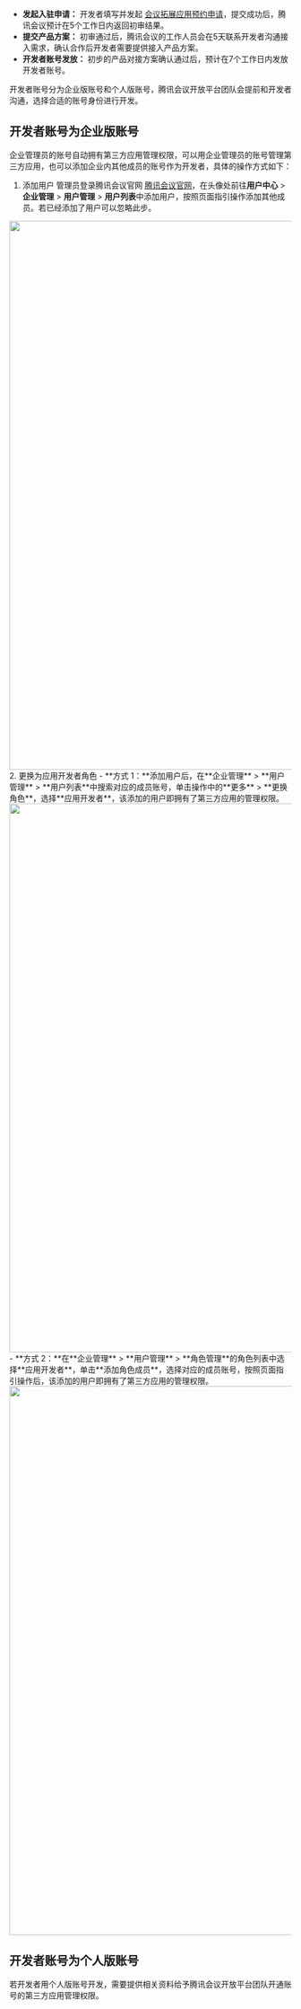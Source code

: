 - **发起入驻申请：** 开发者填写并发起 [会议拓展应用预约申请](https://cloud.tencent.com/login?s_url=https%3A%2F%2Fcloud.tencent.com%2Fapply%2Fp%2Fi91igwu0hm)，提交成功后，腾讯会议预计在5个工作日内返回初审结果。
- **提交产品方案：** 初审通过后，腾讯会议的工作人员会在5天联系开发者沟通接入需求，确认合作后开发者需要提供接入产品方案。
- **开发者账号发放：** 初步的产品对接方案确认通过后，预计在7个工作日内发放开发者账号。

开发者账号分为企业版账号和个人版账号，腾讯会议开放平台团队会提前和开发者沟通，选择合适的账号身份进行开发。

## 开发者账号为企业版账号
企业管理员的账号自动拥有第三方应用管理权限，可以用企业管理员的账号管理第三方应用，也可以添加企业内其他成员的账号作为开发者，具体的操作方式如下：
1. 添加用户
管理员登录腾讯会议官网 [腾讯会议官网](https://meeting.tencent.com/)，在头像处前往**用户中心** > **企业管理** > **用户管理** > **用户列表**中添加用户，按照页面指引操作添加其他成员。若已经添加了用户可以忽略此步。
<img style="width:978px; max-width: inherit;" src="https://qcloudimg.tencent-cloud.cn/raw/9e14a5ce6fb85a5a8be9ee082506d9c7.png" />
2. 更换为应用开发者角色
 - **方式 1：**添加用户后，在**企业管理** > **用户管理** > **用户列表**中搜索对应的成员账号，单击操作中的**更多** > **更换角色**，选择**应用开发者**，该添加的用户即拥有了第三方应用的管理权限。
<img style="width:978px; max-width: inherit;" src="https://qcloudimg.tencent-cloud.cn/raw/61ecad01003035385aac6842ebba2a41.png" />
 - **方式 2：**在**企业管理** > **用户管理** > **角色管理**的角色列表中选择**应用开发者**，单击**添加角色成员**，选择对应的成员账号，按照页面指引操作后，该添加的用户即拥有了第三方应用的管理权限。<br>
<img style="width:978px; max-width: inherit;" src="https://qcloudimg.tencent-cloud.cn/raw/ada52385cdc91d9cca894e068b005731.png" />

## 开发者账号为个人版账号
若开发者用个人版账号开发，需要提供相关资料给予腾讯会议开放平台团队开通账号的第三方应用管理权限。
